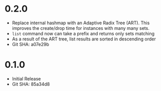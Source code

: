 # 0.2.0

  * Replace internal hashmap with an Adaptive Radix Tree (ART). This
  improves the create/drop time for instances with many many sets.
  * `list` command now can take a prefix and returns only sets matching
  * As a result of the ART tree, list results are sorted in descending order
  * Git SHA: a07e29b

# 0.1.0

  * Initial Release
  * Git SHA: 85a34d8

